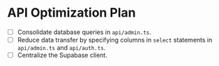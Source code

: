 # API Optimization Plan

- [ ] Consolidate database queries in `api/admin.ts`.
- [ ] Reduce data transfer by specifying columns in `select` statements in `api/admin.ts` and `api/auth.ts`.
- [ ] Centralize the Supabase client.
